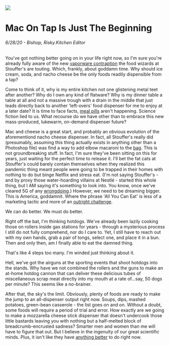 <img class="hero-image" src="/assets/posts/dispensers-for-all-hero.jpg" />

# Mac On Tap Is Just The Beginning
###### 6/28/20 - Bishop, Risky.Kitchen Editor

You've got nothing better going on in your life right now, so I'm sure you're already fully aware of the new <a href="https://twitter.com/stouffers/status/1276493262489038848" target="_blank" title="Didn't I kickstart this thing like 5 years ago? What the fuck have they been doing this whole time?">vaporware contraption</a> the food wizards at Stouffer's are touting. Which, frankly, about goddamn time. Why should ice cream, soda, and nacho cheese be the only foods readily dispensible from a tap? 

Come to think of it, why is my entire kitchen not one glistening metal teet after another? Why do I own any kind of flatware? Why is my dinner table a table at all and not a massive trough with a drain in the middle that just leads directly back to another 'left-overs' food dispenser for me to enjoy at a later date? It is time to face facts, <a href="https://recipes.howstuffworks.com/meal-pill.htm" target="_blank" title="Blah blah blah, short answer: nowhere close.">meal pills</a> aren't happening. Science fiction lied to us. What recourse do we have other than to embrace this new mass-produced, lukewarm, on-demand dispenser future? 

Mac and cheese is a great start, and probably an obvious evolution of the aforementiond nacho cheese dispenser. In fact, all Stouffer's really did (presumably, assuming this thing actually exists in anything other than a Photoshop file) was find a way to add elbow macaroni to the <a href="https://www.amazon.com/El-Nacho-Grande-Bag-Cheese/dp/B0000E2FI0" target="_blank" title="I have one of those on-demand buttons tied to this thing.">bag</a>. This is not groundbreaking stuff. In fact, I'm sure they've been sitting on this for years, just waiting for the perfect time to release it. I'll bet the fat cats at Stouffer's could barely contain themselves when they realized this pandemic thing meant people were going to be trapped in their homes with nothing to do but binge Netflix and stress eat. (I'm not saying Stouffer's - and by proxy those water-hoarding villains at Nestlé - started this whole thing, but I AM saying it's something to look into. You know, once we've cleared 5G of any <a href="https://www.businessinsider.com/coronavirus-conspiracy-5g-masts-fire-2020-4" target="_blank" title="Gs 1-4 were perfectly fine. But I think we can all admit this 5th G is shady as fuck. Burn 'em all down, I say. Better safe than sorry.">wrongdoing</a>.) However, we need to be dreaming bigger. This is America, goddamnit. Where the phrase 'All You Can Eat' is less of a marketing tactic and more of an <a href="https://www.cnbc.com/2011/11/23/5-Undefeated-Eating-Challenges.html" target="_blank" title="This was written in 2011 so I'm sure all of these have been conquered by now because YOU CANNOT KEEP THE AMERICAN SPIRIT DOWN.">outright challenge</a>. 

We can do better. We must do better.

Right off the bat, I'm thinking hotdogs. We've already been lazily cooking those on rollers inside gas stations for years - through a mysterious process I still do not fully comprehend, nor do I care to. Yet, I still have to reach out with my own hands, grab a pair of tongs, select one, and place it in a bun. Then and only then, am I finally able to eat the damned thing. 

That's like 4 steps too many. I'm winded just thinking about it. 

Hell, we've got the airguns at the sporting events that shoot hotdogs into the stands. Why have we not combined the rollers and the guns to make an at-home hotdog cannon that can deliver these delicious tubes of miscellaneous scrap meat directly into my mouth at a rate of...say, 50 dogs per minute? This seems like a no-brainer. 

After that, the sky's the limit. Obviously, plenty of foods are ready to make the jump to an all-dispenser output right now. Soups, dips, mashed potatoes, green-bean casserole - the list goes on and on. Without a doubt, some foods will require a period of trial and error. How exactly are we going to make a mozzarella cheese stick dispenser that doesn't undercook those little bastards leaving you with nothing but a half-melted block of breadcrumb-encrusted sadness? Smarter men and women than me will have to figure that out. But I believe in the ingenuity of our great scientific minds. Plus, it isn't like they have <a href="https://www.statnews.com/feature/coronavirus/drugs-vaccines-tracker/" target="_blank" title="I KEEP HITTING REFRESH BUT IT ISN'T UPDATING.">anything better</a> to do right now.